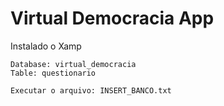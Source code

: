 # Virtual Democracia App

Instalado o Xamp


```shell
Database: virtual_democracia
Table: questionario

Executar o arquivo: INSERT_BANCO.txt
```
